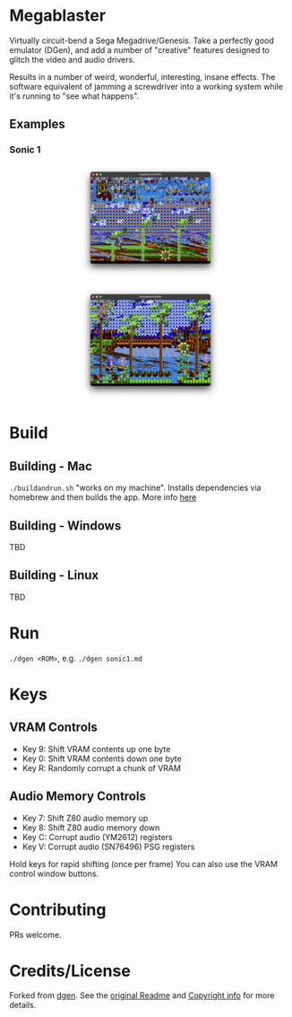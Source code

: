 # Megablaster

Virtually circuit-bend a Sega Megadrive/Genesis. Take a perfectly good emulator (DGen), and add a number of "creative" features designed to glitch the video and audio drivers.  

Results in a number of weird, wonderful, interesting, insane effects. The software equivalent of jamming a screwdriver into a working system while it's running to "see what happens".

## Examples
### Sonic 1
<p align="center">
    <img src="screenshots/s1.png" alt="Sonic screenshot" width="50%">
</p>
<p align="center">
    <img src="screenshots/s2.png" alt="Sonic screenshot" width="50%">
</p>

# Build
## Building - Mac
`./buildandrun.sh` "works on my machine". Installs dependencies via homebrew and then builds the app. More info [here](BUILDING_ON_MACOS.md)

## Building - Windows
TBD

## Building - Linux
TBD


# Run
`./dgen <ROM>`, e.g. `./dgen sonic1.md`


# Keys
## VRAM Controls
- Key 9: Shift VRAM contents up one byte
- Key 0: Shift VRAM contents down one byte
- Key R: Randomly corrupt a chunk of VRAM

## Audio Memory Controls
- Key 7: Shift Z80 audio memory up  
- Key 8: Shift Z80 audio memory down
- Key C: Corrupt audio (YM2612) registers
- Key V: Corrupt audio (SN76496) PSG registers


Hold keys for rapid shifting (once per frame)
You can also use the VRAM control window buttons.


# Contributing
PRs welcome. 

# Credits/License
Forked from [dgen](https://sourceforge.net/p/dgen/dgen/ci/master/tree/). See the [original Readme](README.original.md) and [Copyright info](COPYING) for more details.